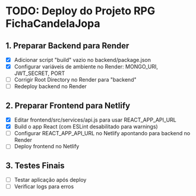 # TODO: Deploy do Projeto RPG FichaCandelaJopa

## 1. Preparar Backend para Render
- [x] Adicionar script "build" vazio no backend/package.json
- [x] Configurar variáveis de ambiente no Render: MONGO_URI, JWT_SECRET, PORT
- [ ] Corrigir Root Directory no Render para "backend"
- [ ] Redeploy backend no Render

## 2. Preparar Frontend para Netlify
- [x] Editar frontend/src/services/api.js para usar REACT_APP_API_URL
- [x] Build o app React (com ESLint desabilitado para warnings)
- [ ] Configurar REACT_APP_API_URL no Netlify apontando para backend no Render
- [ ] Deploy frontend no Netlify

## 3. Testes Finais
- [ ] Testar aplicação após deploy
- [ ] Verificar logs para erros
